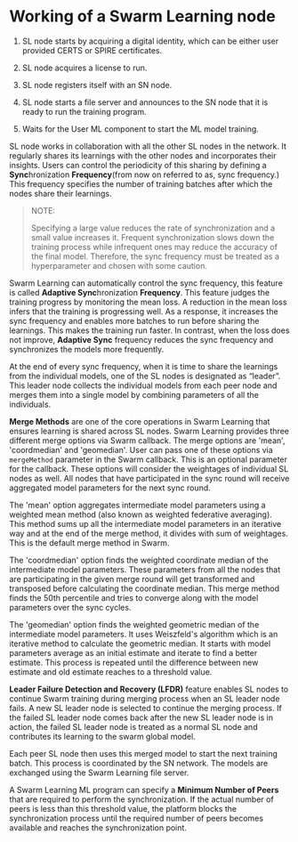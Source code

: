 # <a name="GUID-80EB950E-DB95-469F-A3DF-E14BBD005486"/> Working of a Swarm Learning node

1.  SL node starts by acquiring a digital identity, which can be either user provided CERTS or SPIRE certificates.

2.  SL node acquires a license to run.

3.  SL node registers itself with an SN node.

4.  SL node starts a file server and announces to the SN node that it is ready to run the training program.

5.  Waits for the User ML component to start the ML model training.


SL node works in collaboration with all the other SL nodes in the network. It regularly shares its learnings with the other nodes and incorporates their insights. Users can control the periodicity of this sharing by defining a **Sync**hronization **Frequency**\(from now on referred to as, sync frequency.\) This frequency specifies the number of training batches after which the nodes share their learnings.

<blockquote>
NOTE:

Specifying a large value reduces the rate of synchronization and a small value increases it. Frequent synchronization slows down the training process while infrequent ones may reduce the accuracy of the final model. Therefore, the sync frequency must be treated as a hyperparameter and chosen with some caution.

</blockquote>

Swarm Learning can automatically control the sync frequency, this feature is called **Adaptive Sync**hronization **Frequency**. This feature judges the training progress by monitoring the mean loss. A reduction in the mean loss infers that the training is progressing well. As a response, it increases the sync frequency and enables more batches to run before sharing the learnings. This makes the training run faster. In contrast, when the loss does not improve, **Adaptive Sync** frequency reduces the sync frequency and synchronizes the models more frequently.

At the end of every sync frequency, when it is time to share the learnings from the individual models, one of the SL nodes is designated as “leader”. This leader node collects the individual models from each peer node and merges them into a single model by combining parameters of all the individuals. 

**Merge Methods** are one of the core operations in Swarm Learning that ensures learning is shared across SL nodes. Swarm Learning provides three different merge options via Swarm callback. The merge options are 'mean', 'coordmedian' and 'geomedian'. User can pass one of these options via `mergeMethod` parameter in the Swarm callback. This is an optional parameter for the callback. These options will consider the weightages of individual SL nodes as well. All nodes that have participated in the sync round will receive aggregated model parameters for the next sync round.

The 'mean' option aggregates intermediate model parameters using a weighted mean method \(also known as weighted federative averaging\). This method sums up all the intermediate model parameters in an iterative way and at the end of the merge method, it divides with sum of weightages. This is the default merge method in Swarm.

The 'coordmedian' option finds the weighted coordinate median of the intermediate model parameters. These parameters from all the nodes that are participating in the given merge round will get transformed and transposed before calculating the coordinate median. This merge method finds the 50th percentile and tries to converge along with the model parameters over the sync cycles.

The 'geomedian' option finds the weighted geometric median of the intermediate model parameters. It uses Weiszfeld's algorithm which is an iterative method to calculate the geometric median. It starts with model parameters average as an initial estimate and iterate to find a better estimate. This process is repeated until the difference between new estimate and old estimate reaches to a threshold value.

**Leader Failure Detection and Recovery (LFDR)** feature enables SL nodes to continue Swarm training during merging process when an SL leader node fails. A new SL leader node is selected to continue the merging process. If the failed SL leader node comes back after the new SL leader node is in action, the failed SL leader node is treated as a normal SL node and contributes its learning to the swarm global model.

Each peer SL node then uses this merged model to start the next training batch. This process is coordinated by the SN network. The models are exchanged using the Swarm Learning file server.

A Swarm Learning ML program can specify a **Minimum Number of Peers** that are required to perform the synchronization. If the actual number of peers is less than this threshold value, the platform blocks the synchronization process until the required number of peers becomes available and reaches the synchronization point.

